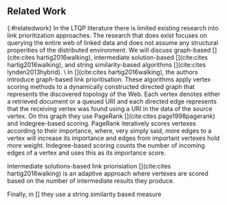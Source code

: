 ## Related Work
{:#relatedwork}
In the LTQP literature there is limited existing research into link prioritization approaches. The research that does exist focuses on querying the entire web of linked data and does not assume any structural properities of the distributed environment. We will discuss graph-based [](cite:cites hartig2016walking), intermediate solution-based [](cite:cites hartig2016walking), and string similarity-based algorithms [](cite:cites lynden2013hybrid). \\
In [](cite:cites hartig2016walking), the authors introduce graph-based link prioritisation. These algorithms apply vertex scoring methods to a dynamically constructed directed graph that represents the discovered topology of the Web. Each vertex denotes either a retrieved document or a queued URI and each directed edge represents that the receiving vertex was found using a URI in the data of the source vertex. On this graph they use PageRank [](cite:cites page1998pagerank) and Indegree-based scoring. PageRank iteratively scores vertexes according to their importance, where, very simply said, more edges to a vertex will increase its importance and edges from important vertexes hold more weight. Indegree-based scoring counts the number of incoming edges of a vertex and uses this as its importance score.

Intermediate solutions-based link priorisiation [](cite:cites hartig2016walking) is an adaptive approach where vertexes are scored based on the number of intermediate results they produce.

Finally, in [] they use a string similarity based measure


